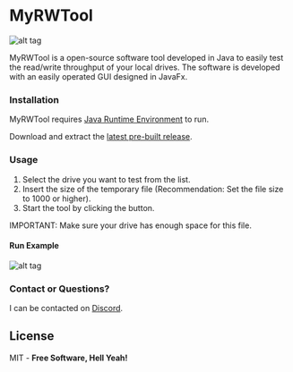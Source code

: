 # MyRWTool

![alt tag](http://fredrikbakken.no/MyRWTool.png)

MyRWTool is a open-source software tool developed in Java to easily test the read/write throughput of your local drives. The software is developed with an easily operated GUI designed in JavaFx.

### Installation

MyRWTool requires [Java Runtime Environment](http://www.oracle.com/technetwork/java/javase/downloads/jre8-downloads-2133155.html) to run.

Download and extract the [latest pre-built release](https://github.com/FredrikBakken/MyReadWriteSpeed/blob/master/releases/).

### Usage

1. Select the drive you want to test from the list.
2. Insert the size of the temporary file (Recommendation: Set the file size to 1000 or higher).
3. Start the tool by clicking the button.

IMPORTANT: Make sure your drive has enough space for this file.

#### Run Example
![alt tag](http://fredrikbakken.no/MyRWTool_Example.png)

### Contact or Questions?

I can be contacted on [Discord](https://discord.gg/e3PgF4f).

License
----
MIT - **Free Software, Hell Yeah!**
